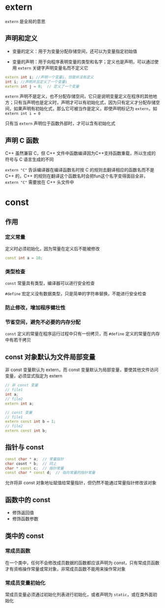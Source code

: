 # extern

`extern` 是全局的意思

## 声明和定义

- 变量的定义：用于为变量分配存储空间，还可以为变量指定初始值

- 变量的声明：用于向程序表明变量的类型和名字；定义也是声明，可以通过使用 `extern` 关键字声明变量名而不定义它

```cpp
extern int i; //声明一个变量i，但是并没有定义
int i; //声明并且定义了一个变量i
extern int j = 0;  // 定义了一个变量
```

`extern` 声明不是定义，也不分配存储空间，它只是说明变量定义在程序的其他地方；只有当声明也是定义时，声明才可以有初始化式，因为只有定义才分配存储空间，如果声明有初始化式，那么它可被当作是定义，即使声明标记为 `extern`，如 `extern int i = 0`

只有当 `extern` 声明位于函数外部时，才可以含有初始化式

## 声明 C 函数

C++ 虽然兼容 C，但 C++ 文件中函数编译因为C++支持函数重载，所以生成的符号与 C 语言生成的不同

`extern "C"` 告诉编译器在编译函数名时按 C 的规则去翻译相应的函数名而不是 C++ 的，C++ 的规则在翻译这个函数名时会把fun这个名字变得面目全非，`extern "C"` 需要放在 C++ 头文件中

# const

## 作用

### 定义常量

定义时必须初始化，因为常量在定义后不能被修改

```cpp
const int a = 10;
```

### 类型检查

`const` 常量具有类型，编译器可以进行安全检查

`#define` 宏定义没有数据类型，只是简单的字符串替换，不能进行安全检查

### 防止修改，增加程序健壮性

### 节省空间，避免不必要的内存分配

`const` 定义的常量在程序运行过程中只有一份拷贝，而 `#define` 定义的常量在内存中有若干拷贝

## const 对象默认为文件局部变量

非 const 变量默认为 extern，而 const 变量默认为局部变量，要使其他文件访问变量，必须显式指定为 extern

```cpp
// 非 const 变量
// file1
int a;
// file2
extern int a;

// const 变量
// file1
extern const int b = 1;
// file2
extern const int b;
```

## 指针与 const 

```cpp
const char * a;  // 常量指针
char cosnt * b;  // 同上
char * const c;  // 指针常量
const char * const d;  // 指向常量的指针常量
```

允许将非 const 对象地址赋值给常量指针，但仍然不能通过常量指针修改该对象

## 函数中的 const

- 修饰返回值
- 修饰函数参数

## 类中的 const 

### 常成员函数

在一个类中，任何不会修改成员数据的函数都应该声明为 const，只有常成员函数才有资格操作常量或常对象，非常成员函数不能用来操作常对象

### 常成员变量初始化

常成员变量必须通过初始化列表进行初始化，或者声明为 `static`，或在类外面初始化